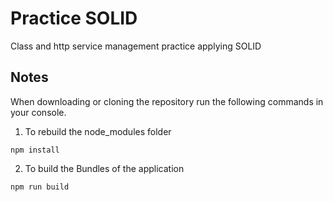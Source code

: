 # Practice SOLID

Class and http service management practice applying SOLID

## Notes

When downloading or cloning the repository run the following commands in your console.

1. To rebuild the node_modules folder
```
npm install
```

2. To build the Bundles of the application

```
npm run build
```

